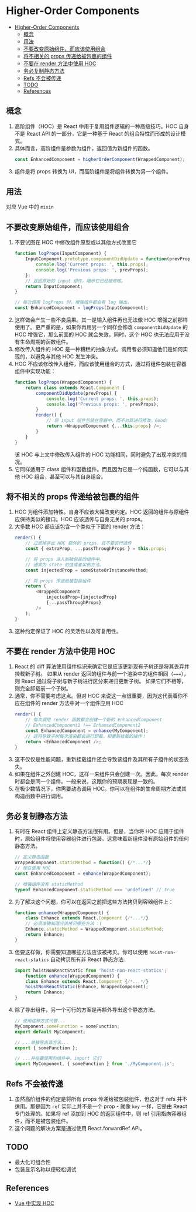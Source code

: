 # Higher-Order Components


<!-- TOC -->

- [Higher-Order Components](#higher-order-components)
    - [概念](#概念)
    - [用法](#用法)
    - [不要改变原始组件，而应该使用组合](#不要改变原始组件而应该使用组合)
    - [将不相关的 props 传递给被包裹的组件](#将不相关的-props-传递给被包裹的组件)
    - [不要在 render 方法中使用 HOC](#不要在-render-方法中使用-hoc)
    - [务必复制静态方法](#务必复制静态方法)
    - [Refs 不会被传递](#refs-不会被传递)
    - [TODO](#todo)
    - [References](#references)

<!-- /TOC -->


## 概念
1. 高阶组件（HOC）是 React 中用于复用组件逻辑的一种高级技巧。HOC 自身不是 React API 的一部分，它是一种基于 React 的组合特性而形成的设计模式。
2. 具体而言，高阶组件是参数为组件，返回值为新组件的函数。
    ```js
    const EnhancedComponent = higherOrderComponent(WrappedComponent);
    ```
3. 组件是将 props 转换为 UI，而高阶组件是将组件转换为另一个组件。


## 用法
对应 Vue 中的 `mixin`


## 不要改变原始组件，而应该使用组合
1. 不要试图在 HOC 中修改组件原型或以其他方式改变它
    ```js
    function logProps(InputComponent) {
        InputComponent.prototype.componentDidUpdate = function(prevProps) {
            console.log('Current props: ', this.props);
            console.log('Previous props: ', prevProps);
        };
        // 返回原始的 input 组件，暗示它已经被修改。
        return InputComponent;
    }

    // 每次调用 logProps 时，增强组件都会有 log 输出。
    const EnhancedComponent = logProps(InputComponent);
    ```
2. 这样做会产生一些不良后果。其一是输入组件再也无法像 HOC 增强之前那样使用了。更严重的是，如果你再用另一个同样会修改 `componentDidUpdate` 的 HOC 增强它，那么前面的 HOC 就会失效。同时，这个 HOC 也无法应用于没有生命周期的函数组件。
3. 修改传入组件的 HOC 是一种糟糕的抽象方式。调用者必须知道他们是如何实现的，以避免与其他 HOC 发生冲突。
4. HOC 不应该修改传入组件，而应该使用组合的方式，通过将组件包装在容器组件中实现功能：
    ```js
    function logProps(WrappedComponent) {
        return class extends React.Component {
            componentDidUpdate(prevProps) {
                console.log('Current props: ', this.props);
                console.log('Previous props: ', prevProps);
            }
            render() {
                // 将 input 组件包装在容器中，而不对其进行修改。Good!
                return <WrappedComponent {...this.props} />;
            }
        }
    }
    ```
    该 HOC 与上文中修改传入组件的 HOC 功能相同，同时避免了出现冲突的情况。
5. 它同样适用于 class 组件和函数组件。而且因为它是一个纯函数，它可以与其他 HOC 组合，甚至可以与其自身组合。


## 将不相关的 props 传递给被包裹的组件
1. HOC 为组件添加特性。自身不应该大幅改变约定。HOC 返回的组件与原组件应保持类似的接口。HOC 应该透传与自身无关的 props。
2. 大多数 HOC 都应该包含一个类似于下面的 render 方法：
    ```js
    render() {
        // 过滤掉非此 HOC 额外的 props，且不要进行透传
        const { extraProp, ...passThroughProps } = this.props;

        // 将 props 注入到被包装的组件中。
        // 通常为 state 的值或者实例方法。
        const injectedProp = someStateOrInstanceMethod;

        // 将 props 传递给被包装组件
        return (
            <WrappedComponent
                injectedProp={injectedProp}
                {...passThroughProps}
            />
        );
    }
    ```
3. 这种约定保证了 HOC 的灵活性以及可复用性。


## 不要在 render 方法中使用 HOC
1. React 的 diff 算法使用组件标识来确定它是应该更新现有子树还是将其丢弃并挂载新子树。 如果从 render 返回的组件与前一个渲染中的组件相同（`===`），则 React 通过将子树与新子树进行区分来递归更新子树。 如果它们不相等，则完全卸载前一个子树。
2. 通常，你不需要考虑这点。但对 HOC 来说这一点很重要，因为这代表着你不应在组件的 render 方法中对一个组件应用 HOC
    ```js
    render() {
        // 每次调用 render 函数都会创建一个新的 EnhancedComponent
        // EnhancedComponent1 !== EnhancedComponent2
        const EnhancedComponent = enhance(MyComponent);
        // 这将导致子树每次渲染都会进行卸载，和重新挂载的操作！
        return <EnhancedComponent />;
    }
    ```
3. 这不仅仅是性能问题，重新挂载组件还会导致该组件及其所有子组件的状态丢失。
4. 如果在组件之外创建 HOC，这样一来组件只会创建一次。因此，每次 render 时都会是同一个组件。一般来说，这跟你的预期表现是一致的。
5. 在极少数情况下，你需要动态调用 HOC。你可以在组件的生命周期方法或其构造函数中进行调用。


## 务必复制静态方法
1. 有时在 React 组件上定义静态方法很有用。但是，当你将 HOC 应用于组件时，原始组件将使用容器组件进行包装。这意味着新组件没有原始组件的任何静态方法。
    ```js
    // 定义静态函数
    WrappedComponent.staticMethod = function() {/*...*/}
    // 现在使用 HOC
    const EnhancedComponent = enhance(WrappedComponent);

    // 增强组件没有 staticMethod
    typeof EnhancedComponent.staticMethod === 'undefined' // true
    ```
2. 为了解决这个问题，你可以在返回之前把这些方法拷贝到容器组件上：
    ```js
    function enhance(WrappedComponent) {
        class Enhance extends React.Component {/*...*/}
        // 必须准确知道应该拷贝哪些方法 :(
        Enhance.staticMethod = WrappedComponent.staticMethod;
        return Enhance;
    }
    ```
3. 但要这样做，你需要知道哪些方法应该被拷贝。你可以使用 `hoist-non-react-statics` 自动拷贝所有非 React 静态方法:
    ```js
    import hoistNonReactStatic from 'hoist-non-react-statics';
        function enhance(WrappedComponent) {
        class Enhance extends React.Component {/*...*/}
        hoistNonReactStatic(Enhance, WrappedComponent);
        return Enhance;
    }
    ```
4. 除了导出组件，另一个可行的方案是再额外导出这个静态方法。
    ```js
    // 使用这种方式代替...
    MyComponent.someFunction = someFunction;
    export default MyComponent;

    // ...单独导出该方法...
    export { someFunction };

    // ...并在要使用的组件中，import 它们
    import MyComponent, { someFunction } from './MyComponent.js';
    ```


## Refs 不会被传递
1. 虽然高阶组件的约定是将所有 props 传递给被包装组件，但这对于 refs 并不适用。那是因为 `ref` 实际上并不是一个 prop - 就像 `key` 一样，它是由 React 专门处理的。如果将 ref 添加到 HOC 的返回组件中，则 ref 引用指向容器组件，而不是被包装组件。
2. 这个问题的解决方案是通过使用 React.forwardRef API。


## TODO
* 最大化可组合性
* 包装显示名称以便轻松调试


## References
* [Vue 中实现 HOC](http://caibaojian.com/vue-design/more/vue-hoc.html)
